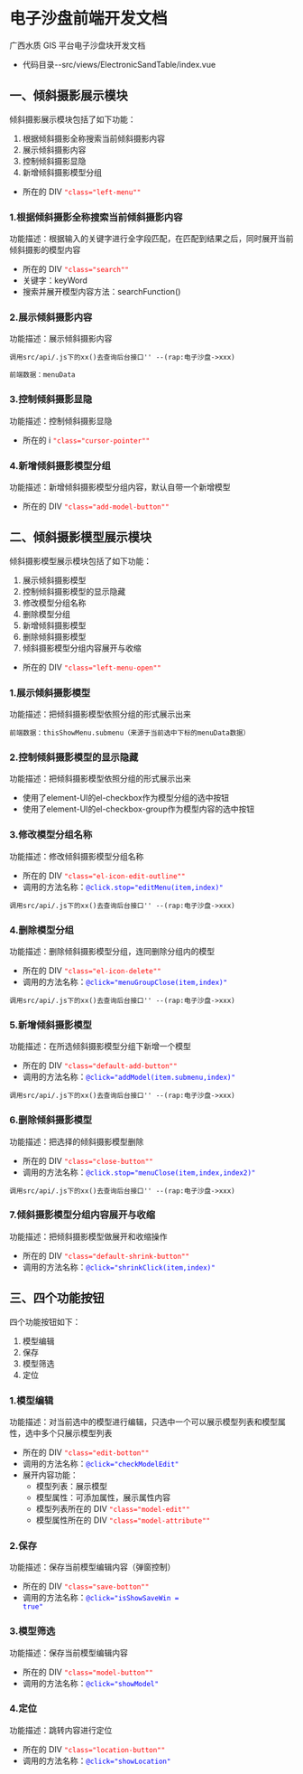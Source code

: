 # 电子沙盘前端开发文档

广西水质 GIS 平台电子沙盘块开发文档

- 代码目录--src/views/ElectronicSandTable/index.vue

## 一、倾斜摄影展示模块

倾斜摄影展示模块包括了如下功能：

1. 根据倾斜摄影全称搜索当前倾斜摄影内容
2. 展示倾斜摄影内容
3. 控制倾斜摄影显隐
4. 新增倾斜摄影模型分组
- 所在的 DIV <code style="color:red">"class="left-menu""</code>

### 1.根据倾斜摄影全称搜索当前倾斜摄影内容

功能描述：根据输入的关键字进行全字段匹配，在匹配到结果之后，同时展开当前倾斜摄影的模型内容
- 所在的 DIV <code style="color:red">"class="search""</code>
- 关键字：keyWord
- 搜索并展开模型内容方法：searchFunction()

### 2.展示倾斜摄影内容

功能描述：展示倾斜摄影内容

```
调用src/api/.js下的xx()去查询后台接口'' --(rap:电子沙盘->xxx)
```
```
前端数据：menuData
```
### 3.控制倾斜摄影显隐

功能描述：控制倾斜摄影显隐
- 所在的 i <code style="color:red">"class="cursor-pointer""</code>

### 4.新增倾斜摄影模型分组

功能描述：新增倾斜摄影模型分组内容，默认自带一个新增模型
- 所在的 DIV <code style="color:red">"class="add-model-button""</code>

## 二、倾斜摄影模型展示模块

倾斜摄影模型展示模块包括了如下功能：

1. 展示倾斜摄影模型
2. 控制倾斜摄影模型的显示隐藏
3. 修改模型分组名称
4. 删除模型分组
5. 新增倾斜摄影模型
6. 删除倾斜摄影模型
7. 倾斜摄影模型分组内容展开与收缩
- 所在的 DIV <code style="color:red">"class="left-menu-open""</code>

### 1.展示倾斜摄影模型

功能描述：把倾斜摄影模型依照分组的形式展示出来

```
前端数据：thisShowMenu.submenu（来源于当前选中下标的menuData数据）
```

### 2.控制倾斜摄影模型的显示隐藏

功能描述：把倾斜摄影模型依照分组的形式展示出来

- 使用了element-UI的el-checkbox作为模型分组的选中按钮
- 使用了element-UI的el-checkbox-group作为模型内容的选中按钮


### 3.修改模型分组名称

功能描述：修改倾斜摄影模型分组名称
- 所在的 DIV <code style="color:red">"class="el-icon-edit-outline""</code>
- 调用的方法名称：<code style="color:blue">@click.stop="editMenu(item,index)"</code>

```
调用src/api/.js下的xx()去查询后台接口'' --(rap:电子沙盘->xxx)
```


### 4.删除模型分组

功能描述：删除倾斜摄影模型分组，连同删除分组内的模型
- 所在的 DIV <code style="color:red">"class="el-icon-delete""</code>
- 调用的方法名称：<code style="color:blue">@click="menuGroupClose(item,index)"</code>

```
调用src/api/.js下的xx()去查询后台接口'' --(rap:电子沙盘->xxx)
```


### 5.新增倾斜摄影模型

功能描述：在所选倾斜摄影模型分组下新增一个模型
- 所在的 DIV <code style="color:red">"class="default-add-button""</code>
- 调用的方法名称：<code style="color:blue">@click="addModel(item.submenu,index)"</code>

```
调用src/api/.js下的xx()去查询后台接口'' --(rap:电子沙盘->xxx)
```

### 6.删除倾斜摄影模型

功能描述：把选择的倾斜摄影模型删除
- 所在的 DIV <code style="color:red">"class="close-button""</code>
- 调用的方法名称：<code style="color:blue">@click.stop="menuClose(item,index,index2)"</code>

```
调用src/api/.js下的xx()去查询后台接口'' --(rap:电子沙盘->xxx)
```

### 7.倾斜摄影模型分组内容展开与收缩

功能描述：把倾斜摄影模型做展开和收缩操作
- 所在的 DIV <code style="color:red">"class="default-shrink-button""</code>
- 调用的方法名称：<code style="color:blue">@click="shrinkClick(item,index)"</code>

## 三、四个功能按钮

四个功能按钮如下：

1. 模型编辑
2. 保存
3. 模型筛选
4. 定位

### 1.模型编辑

功能描述：对当前选中的模型进行编辑，只选中一个可以展示模型列表和模型属性，选中多个只展示模型列表
- 所在的 DIV <code style="color:red">"class="edit-botton""</code>
- 调用的方法名称：<code style="color:blue">@click="checkModelEdit"</code>
- 展开内容功能：
  - 模型列表：展示模型
  - 模型属性：可添加属性，展示属性内容
  - 模型列表所在的 DIV <code style="color:red">"class="model-edit""</code>
  - 模型属性所在的 DIV <code style="color:red">"class="model-attribute""</code>

### 2.保存

功能描述：保存当前模型编辑内容（弹窗控制）
- 所在的 DIV <code style="color:red">"class="save-botton""</code>
- 调用的方法名称：<code style="color:blue">@click="isShowSaveWin = true"</code>

### 3.模型筛选

功能描述：保存当前模型编辑内容
- 所在的 DIV <code style="color:red">"class="model-button""</code>
- 调用的方法名称：<code style="color:blue">@click="showModel"</code>

### 4.定位

功能描述：跳转内容进行定位
- 所在的 DIV <code style="color:red">"class="location-button""</code>
- 调用的方法名称：<code style="color:blue">@click="showLocation"</code>